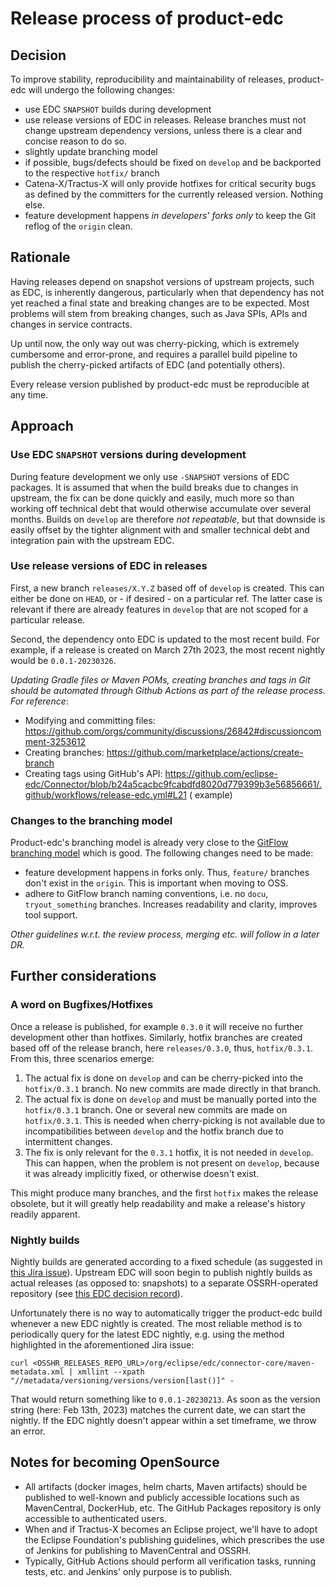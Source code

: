 # Release process of product-edc

## Decision

To improve stability, reproducibility and maintainability of releases, product-edc will undergo the following changes:

- use EDC `SNAPSHOT` builds during development
- use release versions of EDC in releases. Release branches must not change upstream dependency versions, unless there is a clear
  and concise reason to do so.
- slightly update branching model
- if possible, bugs/defects should be fixed on `develop` and be backported to the respective `hotfix/` branch
- Catena-X/Tractus-X will only provide hotfixes for critical security bugs as defined by the committers for the
  currently released version. Nothing else.
- feature development happens _in developers' forks only_ to keep the Git reflog of the `origin` clean.

## Rationale

Having releases depend on snapshot versions of upstream projects, such as EDC, is inherently dangerous, particularly
when that dependency has not yet reached a final state and breaking changes are to be expected. Most problems will stem
from breaking changes, such as Java SPIs, APIs and changes in service contracts.

Up until now, the only way out was cherry-picking, which is extremely cumbersome and error-prone, and requires a
parallel build pipeline to publish the cherry-picked artifacts of EDC (and potentially others).

Every release version published by product-edc must be reproducible at any time.

## Approach

### Use EDC `SNAPSHOT` versions during development

During feature development we only use `-SNAPSHOT` versions of EDC packages. It is assumed that when the build breaks
due to changes in upstream, the fix can be done quickly and easily, much more so than working off technical
debt that would otherwise accumulate over several months. Builds on `develop` are therefore _not repeatable_, but that
downside is easily offset by the tighter alignment with and smaller technical debt and integration pain with the
upstream EDC.

### Use release versions of EDC in releases

First, a new branch `releases/X.Y.Z` based off of `develop` is created. This can either be done
on `HEAD`, or - if desired - on a particular ref. The latter case is relevant if there are already features
in `develop` that are not scoped for a particular release.

Second, the dependency onto EDC is updated to the most recent build. For example, if a release is
created on March 27th 2023, the most recent nightly would be `0.0.1-20230326`.

_Updating Gradle files or Maven POMs, creating branches and tags in Git should be automated through Github Actions as
part of the release process. For reference_:

- Modifying and committing files: https://github.com/orgs/community/discussions/26842#discussioncomment-3253612
- Creating branches: https://github.com/marketplace/actions/create-branch
- Creating tags using GitHub's
  API: https://github.com/eclipse-edc/Connector/blob/b24a5cacbc9fcabdfd8020d779399b3e56856661/.github/workflows/release-edc.yml#L21 (
  example)

### Changes to the branching model

Product-edc's branching model is already very close to
the [GitFlow branching model](https://www.atlassian.com/git/tutorials/comparing-workflows/gitflow-workflow#:~:text=What%20is%20Gitflow%3F,lived%20branches%20and%20larger%20commits)
which is good. The following changes need to be made:

- feature development happens in forks only. Thus, `feature/` branches don't exist in the `origin`. This is important
  when moving to OSS.
- adhere to GitFlow branch naming conventions, i.e. no `docu`, `tryout_something` branches. Increases readability and
  clarity, improves tool support.

_Other guidelines w.r.t. the review process, merging etc. will follow in a later DR._

## Further considerations

### A word on Bugfixes/Hotfixes

Once a release is published, for example `0.3.0` it will receive no further development other than hotfixes. Similarly,
hotfix branches are created based off of the release branch, here `releases/0.3.0`, thus, `hotfix/0.3.1`. From this,
three scenarios emerge:

1. The actual fix is done on `develop` and can be cherry-picked into the `hotfix/0.3.1` branch. No new commits are
   made directly in that branch.
2. The actual fix is done on `develop` and must be manually ported into the `hotfix/0.3.1` branch. One or several new
   commits are made on `hotfix/0.3.1`. This is needed when cherry-picking is not available due to incompatibilities
   between `develop` and the hotfix branch due to intermittent changes.
3. The fix is only relevant for the `0.3.1` hotfix, it is not needed in `develop`. This can happen, when the problem is
   not present on `develop`, because it was already implicitly fixed, or otherwise doesn't exist.

This might produce many branches, and the first `hotfix` makes the release obsolete, but it will greatly help
readability and make a release's history readily apparent.

### Nightly builds

Nightly builds are generated according to a fixed schedule (as suggested
in [this Jira issue](https://jira.catena-x.net/browse/A1IDSC-408)). Upstream EDC will soon begin to publish nightly
builds as actual releases (as opposed to: snapshots) to a separate OSSRH-operated repository (see
[this EDC decision record](https://github.com/eclipse-edc/Connector/tree/main/docs/developer/decision-records/2023-02-10-nightly-builds)).

Unfortunately there is no way to automatically trigger the product-edc build whenever a new EDC nightly is
created. The most reliable method is to periodically query for the latest EDC nightly, e.g. using the method highlighted
in
the aforementioned Jira issue:

```shell
curl <OSSHR_RELEASES_REPO_URL>/org/eclipse/edc/connector-core/maven-metadata.xml | xmllint --xpath "//metadata/versioning/versions/version[last()]" -
```

That would return something like to `0.0.1-20230213`. As soon as the version string (here: Feb 13th, 2023) matches the
current date, we can start the nightly. If the EDC nightly doesn't appear within a set timeframe, we throw an error.

## Notes for becoming OpenSource

- All artifacts (docker images, helm charts, Maven artifacts) should be published to well-known and publicly accessible
  locations such as MavenCentral, DockerHub, etc. The GitHub Packages repository is only accessible to authenticated
  users.
- When and if Tractus-X becomes an Eclipse project, we'll have to adopt the Eclipse Foundation's publishing guidelines,
  which prescribes the use of Jenkins for publishing to MavenCentral and OSSRH.
- Typically, GitHub Actions should perform all verification tasks, running tests, etc. and Jenkins' only purpose is to
  publish.